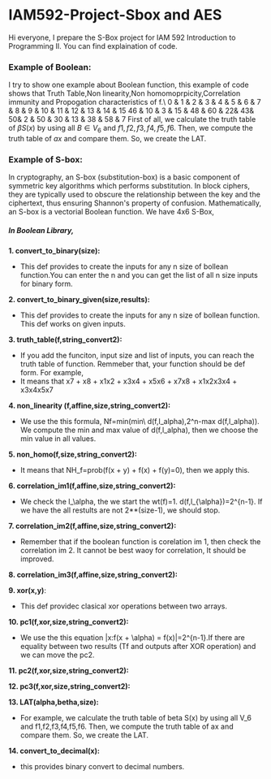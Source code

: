 # IAM592-Project-Sbox and AES
Hi everyone, I prepare the S-Box project for IAM 592 Introduction to Programming II. You can find explaination of code.  
### Example of Boolean:
I try to show one example about Boolean function, this example of code shows that Truth Table,Non linearity,Non homomoprpicity,Correlation immunity and Propogation characteristics of f.\\
0  &  1  &  2 &  3   & 4  & 5  & 6 & 7 & 8 & 9 & 10 & 11 & 12 & 13 & 14 & 15 
46 &  10 &  3 &  15  & 48 & 60 & 22& 43& 50& 2 & 50 & 30 & 13 & 38 & 58 & 7 
First of all, we calculate the truth table of $\beta S(x)$ by using all $B\in V_6$ and $f1,f2,f3,f4,f5,f6$. Then, we compute the truth table of $ax$ and compare them. So, we create the LAT.
### Example of S-box:
In cryptography, an S-box (substitution-box) is a basic component of symmetric key algorithms which performs substitution. In block ciphers, they are typically used to obscure the relationship between the key and the ciphertext, thus ensuring Shannon's property of confusion. Mathematically, an S-box is a vectorial Boolean function. 
We have 4x6 S-Box,
##### In Boolean Library,
**1. convert_to_binary(size):**
  * This def provides to create the inputs for any n size of bollean function.You can enter the n and you can get the list of all n size inputs for binary form.

**2. convert_to_binary_given(size,results):**
  * This def provides to create the inputs for any n size of bollean function. This def works on given inputs.

**3. truth_table(f,string_convert2):** 
  * If you add the funciton, input size and list of inputs, you can reach the truth table of function. Remmeber that, your function should be def form. For example,
  * It means that x7 + x8 + x1x2 + x3x4 + x5x6 + x7x8 + x1x2x3x4 + x3x4x5x7

**4. non_linearity (f,affine,size,string_convert2):**
  * We use the this formula, Nf=min(min\ d(f,l_alpha),2^n-max d(f,l_alpha)). We compute the min and max value of d(f,l_alpha), then we choose the min value in all values.

**5. non_homo(f,size,string_convert2):**
  * It means that NH_f=prob(f(x + y) + f(x) + f(y)=0), then we apply this.
    
**6. correlation_im1(f,affine,size,string_convert2):**
  * We check the l_\alpha, the we start the wt(f)=1. d(f,l_{\alpha})=2^{n-1}. If we have the all restults are not 2**(size-1), we should stop.
   
**7. correlation_im2(f,affine,size,string_convert2):**
  * Remember that if the boolean function is corelation im 1, then check the correlation im 2. It cannot be best waoy for correlation, It should be improved.

**8. correlation_im3(f,affine,size,string_convert2):**

**9. xor(x,y)**:
  * This def providec clasical xor operations between two arrays.
    
**10. pc1(f,xor,size,string_convert2):**
  * We use the this equation |x:f(x + \alpha) = f(x)|=2^{n-1}.If there are equality between two results (Tf and outputs after XOR operation) and we can move the pc2. 

**11. pc2(f,xor,size,string_convert2):**
    
**12. pc3(f,xor,size,string_convert2):**
    
**13. LAT(alpha,betha,size):**
  * For example, we calculate the truth table of beta S(x) by using all V_6 and f1,f2,f3,f4,f5,f6. Then, we compute the truth table of ax and compare them. So, we create the LAT.

**14. convert_to_decimal(x):**
  * this provides binary convert to decimal numbers.



    
